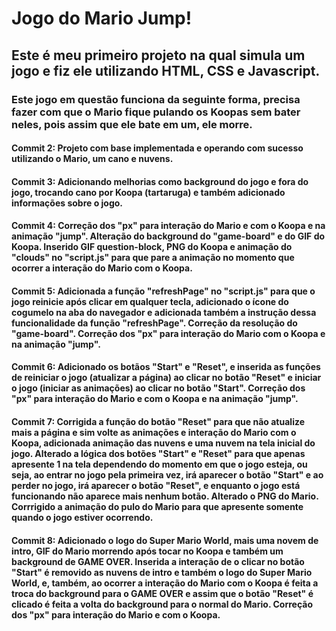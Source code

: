 # Jogo do Mario Jump!

## Este é meu primeiro projeto na qual simula um jogo e fiz ele utilizando HTML, CSS e Javascript.

### Este jogo em questão funciona da seguinte forma, precisa fazer com que o Mario fique pulando os Koopas sem bater neles, pois assim que ele bate em um, ele morre.

#### Commit 2: Projeto com base implementada e operando com sucesso utilizando o Mario, um cano e nuvens.

#### Commit 3: Adicionando melhorias como background do jogo e fora do jogo, trocando cano por Koopa (tartaruga) e também adicionado informações sobre o jogo.

#### Commit 4: Correção dos "px" para interação do Mario e com o Koopa e na animação "jump". Alteração do background do "game-board" e do GIF do Koopa. Inserido GIF question-block, PNG do Koopa e animação do "clouds" no "script.js" para que pare a animação no momento que ocorrer a interação do Mario com o Koopa.

#### Commit 5: Adicionada a função "refreshPage" no "script.js" para que o jogo reinicie após clicar em qualquer tecla, adicionado o ícone do cogumelo na aba do navegador e adicionada também a instrução dessa funcionalidade da função "refreshPage". Correção da resolução do "game-board". Correção dos "px" para interação do Mario com o Koopa e na animação "jump".

#### Commit 6: Adicionado os botãos "Start" e "Reset", e inserida as funções de reiniciar o jogo (atualizar a página) ao clicar no botão "Reset" e iniciar o jogo (iniciar as animações) ao clicar no botão "Start". Correção dos "px" para interação do Mario e com o Koopa e na animação "jump".

#### Commit 7: Corrigida a função do botão "Reset" para que não atualize mais a página e sim volte as animações e interação do Mario com o Koopa, adicionada animação das nuvens e uma nuvem na tela inicial do jogo. Alterado a lógica dos botões "Start" e "Reset" para que apenas apresente 1 na tela dependendo do momento em que o jogo esteja, ou seja, ao entrar no jogo pela primeira vez, irá aparecer o botão "Start" e ao perder no jogo, irá aparecer o botão "Reset", e enquanto o jogo está funcionando não aparece mais nenhum botão. Alterado o PNG do Mario. Corrrigido a animação do pulo do Mario para que apresente somente quando o jogo estiver ocorrendo.

#### Commit 8: Adicionado o logo do Super Mario World, mais uma novem de intro, GIF do Mario morrendo após tocar no Koopa e também um background de GAME OVER. Inserida a interação de o clicar no botão "Start" é removido as nuvens de intro e também o logo do Super Mario World, e, também, ao ocorrer a interação do Mario com o Koopa é feita a troca do background para o GAME OVER e assim que o botão "Reset" é clicado é feita a volta do background para o normal do Mario. Correção dos "px" para interação do Mario e com o Koopa.